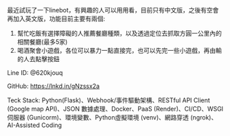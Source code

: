 最近試玩了一下linebot，有興趣的人可以用用看，目前只有中文版，之後有空會再加入英文版，功能目前主要有兩個:
1. 幫忙吃飯有選擇障礙的人推薦餐廳種類，以及透過定位去抓取方圓一公里內的相關餐廳(最多5家)
2. 喝酒聚會小遊戲，各位可以暴力一點直接完，也可以先完一些小遊戲，再由輸的人去點擊按鈕

Line ID: @620kjouq

GitHub: https://lnkd.in/gNzssx2a

Teck Stack: Python(Flask)、Webhook/事件驅動架構、RESTful API Client (Google map API)、JSON 數據處理、Docker、PaaS (Render)、CI/CD、WSGI伺服器 (Gunicorm)、環境變數、Python虛擬環境 (venv)、網路穿透 (ngrok)、AI-Assisted Coding